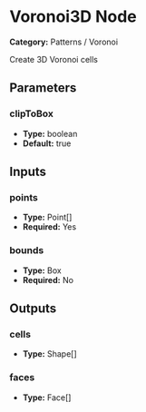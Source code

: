 
# Voronoi3D Node

**Category:** Patterns / Voronoi

Create 3D Voronoi cells

## Parameters


### clipToBox
- **Type:** boolean
- **Default:** true





## Inputs


### points
- **Type:** Point[]
- **Required:** Yes



### bounds
- **Type:** Box
- **Required:** No



## Outputs


### cells
- **Type:** Shape[]



### faces
- **Type:** Face[]




